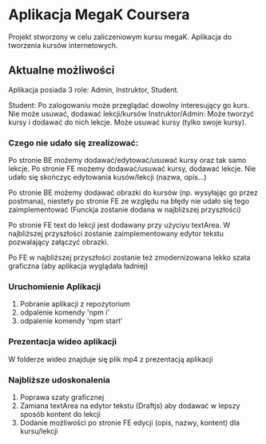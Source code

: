 # Aplikacja MegaK Coursera

Projekt stworzony w celu zaliczeniowym kursu megaK. Aplikacja do tworzenia kursów internetowych.

## Aktualne możliwości

Aplikacja posiada 3 role: Admin, Instruktor, Student.

Student: Po zalogowaniu może przeglądać dowolny interesujący go kurs. Nie może usuwać, dodawać lekcji/kursów
Instruktor/Admin: Może tworzyć kursy i dodawać do nich lekcje. Może usuwać kursy (tylko swoje kursy).

### Czego nie udało się zrealizować:
Po stronie BE możemy dodawać/edytować/usuwać kursy oraz tak samo lekcje.
Po stronie FE możemy dodawać/usuwać kursy, dodawać lekcje. Nie udało się skończyc edytowania kusów/lekcji (nazwa, opis...)

Po stronie BE możemy dodawać obrazki do kursów (np. wysyłając go przez postmana), niestety po stronie FE ze względu na błędy
nie udało się tego zaimplementować (Funckja zostanie dodana w najbliższej przyszłości)

Po stronie FE text do lekcji jest dodawany przy użyciyu textArea. W najbliższej przyszłości zostanie zaimplementowany edytor tekstu
pozwalający załączyć obrazki.

Po FE w najbliższej przyszłości zostanie też zmodernizowana lekko szata graficzna (aby aplikacja wyglądała ładniej)

### Uruchomienie Aplikacji

1. Pobranie aplikacji z repozytorium
2. odpalenie komendy 'npm i'
3. odpalenie komendy 'npm start'

### Prezentacja wideo aplikacji
W folderze wideo znajduje się plik mp4 z prezentacją aplikacji

### Najbliższe udoskonalenia
1. Poprawa szaty graficznej
2. Zamiana textArea na edytor tekstu (Draftjs) aby dodawać w lepszy sposób kontent do lekcji
3. Dodanie możliwości po stronie FE edycji (opis, nazwy, kontent) dla kursu/lekcji




